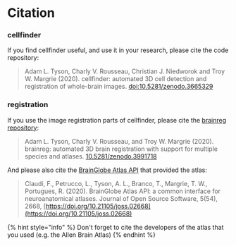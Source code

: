 # Citation

### cellfinder

If you find cellfinder useful, and use it in your research, please cite the code repository:

> Adam L. Tyson, Charly V. Rousseau, Christian J. Niedworok and Troy W. Margrie \(2020\). cellfinder: automated 3D cell detection and registration of whole-brain images. [doi:10.5281/zenodo.3665329](http://doi.org/10.5281/zenodo.3665329)

### registration

If you use the image registration parts of cellfinder, please cite the [brainreg repository](https://github.com/brainglobe/brainreg):

> Adam L. Tyson, Charly V. Rousseau, and Troy W. Margrie \(2020\). brainreg: automated 3D brain registration with support for multiple species and atlases. [10.5281/zenodo.3991718](https://doi.org/10.5281/zenodo.3991718)

And please also cite the [BrainGlobe Atlas API](https://github.com/brainglobe/bg-atlasapi) that provided the atlas:

> Claudi, F., Petrucco, L., Tyson, A. L., Branco, T., Margrie, T. W., Portugues, R. \(2020\). BrainGlobe Atlas API: a common interface for neuroanatomical atlases. Journal of Open Source Software, 5\(54\), 2668, [https://doi.org/10.21105/joss.02668](https://doi.org/10.21105/joss.02668)

{% hint style="info" %}
Don't forget to cite the developers of the atlas that you used \(e.g. the Allen Brain Atlas\)
{% endhint %}

